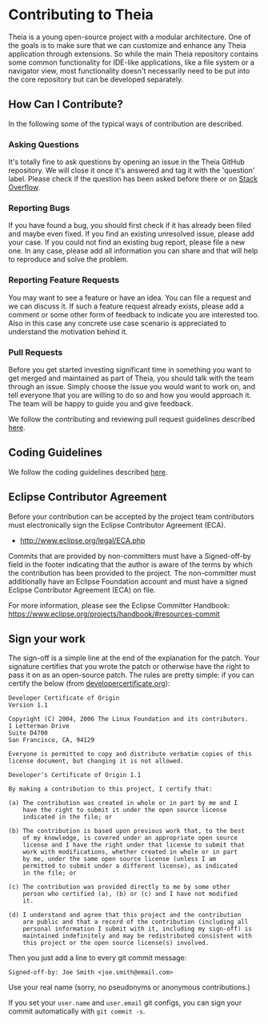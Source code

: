 # Contributing to Theia

Theia is a young open-source project with a modular architecture. One of the
goals is to make sure that we can customize and enhance any Theia application
through extensions.  So while the main Theia repository contains some common
functionality for IDE-like applications, like a file system or a navigator
view, most functionality doesn't necessarily need to be put into the core
repository but can be developed separately.

## How Can I Contribute?

In the following some of the typical ways of contribution are described.

### Asking Questions

It's totally fine to ask questions by opening an issue in the Theia GitHub
repository. We will close it once it's answered and tag it with the 'question'
label. Please check if the question has been asked before there or on [Stack
Overflow](https://stackoverflow.com).

### Reporting Bugs

If you have found a bug, you should first check if it has already been filed
and maybe even fixed. If you find an existing unresolved issue, please add your
case. If you could not find an existing bug report, please file a new one. In
any case, please add all information you can share and that will help to
reproduce and solve the problem.

### Reporting Feature Requests

You may want to see a feature or have an idea. You can file a request and we
can discuss it.  If such a feature request already exists, please add a comment
or some other form of feedback to indicate you are interested too. Also in this
case any concrete use case scenario is appreciated to understand the motivation
behind it.

### Pull Requests

Before you get started investing significant time in something you want to get
merged and maintained as part of Theia, you should talk with the team through
an issue. Simply choose the issue you would want to work on, and tell everyone
that you are willing to do so and how you would approach it. The team will be
happy to guide you and give feedback.

We follow the contributing and reviewing pull request guidelines described
[here](https://github.com/theia-ide/theia/blob/master/doc/pull-requests.md).

## Coding Guidelines

We follow the coding guidelines described
[here](https://github.com/theia-ide/theia/wiki/Coding-Guidelines).

## Eclipse Contributor Agreement

Before your contribution can be accepted by the project team contributors must
electronically sign the Eclipse Contributor Agreement (ECA).

* http://www.eclipse.org/legal/ECA.php

Commits that are provided by non-committers must have a Signed-off-by field in
the footer indicating that the author is aware of the terms by which the
contribution has been provided to the project. The non-committer must
additionally have an Eclipse Foundation account and must have a signed Eclipse
Contributor Agreement (ECA) on file.

For more information, please see the Eclipse Committer Handbook:
https://www.eclipse.org/projects/handbook/#resources-commit

## Sign your work

The sign-off is a simple line at the end of the explanation for the patch. Your
signature certifies that you wrote the patch or otherwise have the right to
pass it on as an open-source patch. The rules are pretty simple: if you can
certify the below (from
[developercertificate.org](http://developercertificate.org/)):

```
Developer Certificate of Origin
Version 1.1

Copyright (C) 2004, 2006 The Linux Foundation and its contributors.
1 Letterman Drive
Suite D4700
San Francisco, CA, 94129

Everyone is permitted to copy and distribute verbatim copies of this
license document, but changing it is not allowed.

Developer's Certificate of Origin 1.1

By making a contribution to this project, I certify that:

(a) The contribution was created in whole or in part by me and I
    have the right to submit it under the open source license
    indicated in the file; or

(b) The contribution is based upon previous work that, to the best
    of my knowledge, is covered under an appropriate open source
    license and I have the right under that license to submit that
    work with modifications, whether created in whole or in part
    by me, under the same open source license (unless I am
    permitted to submit under a different license), as indicated
    in the file; or

(c) The contribution was provided directly to me by some other
    person who certified (a), (b) or (c) and I have not modified
    it.

(d) I understand and agree that this project and the contribution
    are public and that a record of the contribution (including all
    personal information I submit with it, including my sign-off) is
    maintained indefinitely and may be redistributed consistent with
    this project or the open source license(s) involved.
```

Then you just add a line to every git commit message:

    Signed-off-by: Joe Smith <joe.smith@email.com>

Use your real name (sorry, no pseudonyms or anonymous contributions.)

If you set your `user.name` and `user.email` git configs, you can sign your
commit automatically with `git commit -s`.
